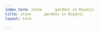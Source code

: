 ```yaml
---
index_term: stone      gardens in Royanji
title: stone      gardens in Royanji
layout: term

---
```

